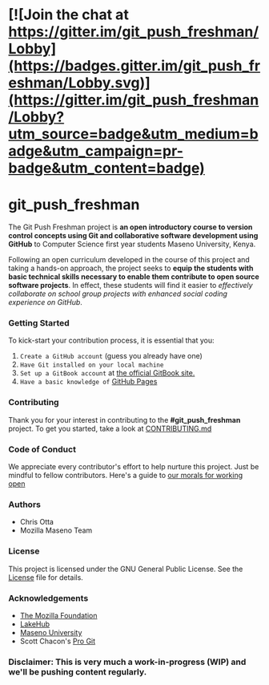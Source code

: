 # [![Join the chat at https://gitter.im/git_push_freshman/Lobby](https://badges.gitter.im/git_push_freshman/Lobby.svg)](https://gitter.im/git_push_freshman/Lobby?utm_source=badge&utm_medium=badge&utm_campaign=pr-badge&utm_content=badge)

# git_push_freshman

The Git Push Freshman project is <b>an open introductory course to version control concepts using Git and collaborative software development using GitHub</b> to Computer Science first year students Maseno University, Kenya.

Following an open curriculum developed in the course of this project and taking a hands-on approach, the project seeks to <b>equip the students with basic technical skills necessary to enable them contribute to open source software projects</b>. In effect, these students will find it easier to <i>effectively collaborate on school group projects with enhanced social coding experience on GitHub</i>.

### Getting Started

To kick-start your contribution process, it is essential that you:
 1. ``` Create a GitHub account ``` (guess you already have one)
 2. ``` Have Git installed on your local machine ```
 3. ``` Set up a GitBook account ``` at <a href="https://gitbook.com">the official GitBook site.</a>
 4. ``` Have a basic knowledge of ``` <a href="https://pages.github.com">GitHub Pages</a>

### Contributing

Thank you for your interest in contributing to the <b>#git_push_freshman</b> project. To get you started, take
a look at <a href="https://github.com/ottagit/git_push_freshman/blob/master/CONTRIBUTING.md">CONTRIBUTING.md</a>

### Code of Conduct

We appreciate every contributor's effort to help nurture this project. Just be
mindful to fellow contributors. Here's a guide to <a href="http://contributor-covenant.org/version/1/4/code_of_conduct.md
">our morals for working open</a>

### Authors
<ul>
  <li>Chris Otta</li>
  <li>Mozilla Maseno Team</li>
</ul>

### License

This project is licensed under the GNU General Public License. See the <a href= "https://github.com/ottagit/git_push_freshman/blob/master/LICENSE">License</a> file for details.

### Acknowledgements

<ul>
  <li><a href="https://www.mozilla.org/en-US/foundation/">The Mozilla Foundation</a></li>
  <li><a href="http://lakehub.co.ke">LakeHub</a></li>
  <li><a href="http://maseno.ac.ke">Maseno University</a></li>
  <li>Scott Chacon's <a href="https://git-scm.com/book/en/v2">Pro Git</a> </li>
</ul>

### <b>Disclaimer: This is very much a work-in-progress (WIP) and we'll be pushing content regularly.</b>
